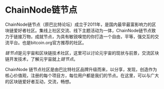 # 

# ChainNode链节点

ChainNode链节点（原巴比特论坛）成立于2011年，是国内最早最富影响力的区块链爱好者社区。集线上社区交流、线下主题活动为一体，ChainNode链节点致力于链接万物，成就节点，为具有敏锐嗅觉的你打造一个自由，平等，强交互的交流平台。也是bitcoin.org官方推荐的社区。

*链节点*是元宇宙和区块链技术社区，这里可以讨论元宇宙的现状与前景，交流区块链开发技术，了解元宇宙就上*链节点*。

ChainNode 链节点社区是由巴比特社区品牌升级而来，以分享，发现，创造作为核心价值观，注册的每个项目方，每位用户都是我们的节点。在这里，可以与广大的区块链爱好者互动，交流，畅想。

